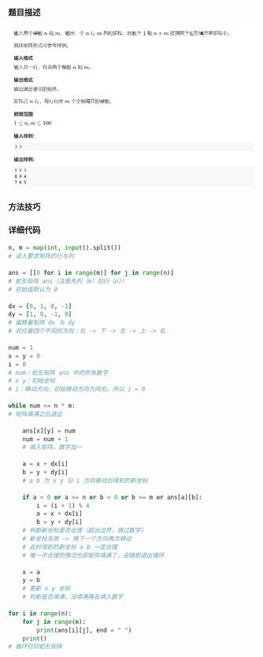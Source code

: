 ### 题目描述

![](https://raw.githubusercontent.com/xcchxss/myAlgorithm/refs/heads/main/python_files/AcWing/%E6%A8%A1%E6%8B%9F/756_%E8%9B%87%E5%BD%A2%E7%9F%A9%E9%98%B5/756_%E8%9B%87%E5%BD%A2%E7%9F%A9%E9%98%B5.bmp)

### 方法技巧

### 详细代码

```python
n, m = map(int, input().split())
# 读入要求矩阵的行与列

ans = [[0 for i in range(m)] for j in range(n)]
# 蛇形矩阵 ans（注意先列（m）后行（n））
# 初始值默认为 0

dx = [0, 1, 0, -1]
dy = [1, 0, -1, 0]
# 偏移量矩阵 dx 与 dy
# 对应着四个不同的方向：右 -> 下 -> 左 -> 上 -> 右

num = 1
x = y = 0
i = 0
# num：蛇形矩阵 ans 中的所有数字
# x y：初始坐标
# i：移动方向，初始移动方向为向右，所以 i = 0

while num <= n * m:
# 矩阵填满之后退出

    ans[x][y] = num
    num = num + 1
    # 填入矩阵，数字加一

    a = x + dx[i]
    b = y + dy[i]
    # a b 为 x y 沿 i 方向移动后得到的新坐标

    if a < 0 or a >= n or b < 0 or b >= m or ans[a][b]:
        i = (i + 1) % 4
        a = x + dx[i]
        b = y + dy[i]
    # 判断新坐标是否合理（超出边界、填过数字）
    # 新坐标无效 -> 换下一个方向再次移动
    # 此时得到的新坐标 a b 一定合理
    # 唯一不合理的情况也即矩阵填满了，会随即退出循环

    x = a
    y = b
    # 更新 x y 坐标
    # 判断是否填满，没填满再去填入数字

for i in range(n):
    for j in range(m):
        print(ans[i][j], end = " ")
    print()
# 循环打印蛇形矩阵
```